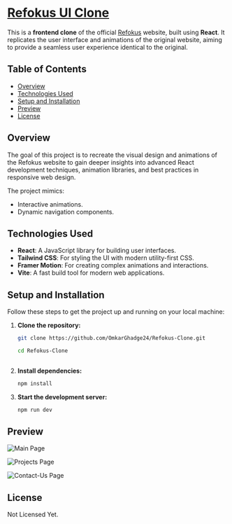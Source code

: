 
# [Refokus UI Clone](https://refokus-work-page.netlify.app/)

This is a **frontend clone** of the official [Refokus](https://refokus.io/) website, built using **React**. It replicates the user interface and animations of the original website, aiming to provide a seamless user experience identical to the original.

## Table of Contents

- [Overview](#overview)
- [Technologies Used](#technologies-used)
- [Setup and Installation](#setup-and-installation)
- [Preview](#preview)
- [License](#license)

## Overview

The goal of this project is to recreate the visual design and animations of the Refokus website to gain deeper insights into advanced React development techniques, animation libraries, and best practices in responsive web design.

The project mimics:
- Interactive animations.
- Dynamic navigation components.

## Technologies Used

- **React**: A JavaScript library for building user interfaces.
- **Tailwind CSS**: For styling the UI with modern utility-first CSS.
- **Framer Motion**: For creating complex animations and interactions.
- **Vite**: A fast build tool for modern web applications.

## Setup and Installation

Follow these steps to get the project up and running on your local machine:

1. **Clone the repository:**

   ```bash
   git clone https://github.com/OmkarGhadge24/Refokus-Clone.git

   cd Refokus-Clone
 

2. **Install dependencies:**

    ```bash
    npm install
3. **Start the development server:**

    ```bash
    npm run dev

## Preview

![Main Page](https://github.com/OmkarGhadge24/Refokus-Clone/blob/main/images/refokus-1.png)

![Projects Page](https://github.com/OmkarGhadge24/Refokus-Clone/blob/main/images/refokus-2.png)

![Contact-Us Page](https://github.com/OmkarGhadge24/Refokus-Clone/blob/main/images/refokus-3.png)

## License

Not Licensed Yet.
